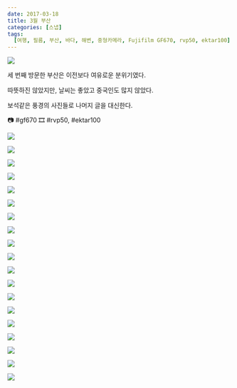 ```yaml
---
date: 2017-03-18
title: 3월 부산
categories: [스냅]
tags:
  [여행, 필름, 부산, 바다, 해변, 중형카메라, Fujifilm GF670, rvp50, ektar100]
---
```


![](./Image26.jpg)

세 번째 방문한 부산은 이전보다 여유로운 분위기였다.

따뜻하진 않았지만, 날씨는 좋았고 중국인도 많지 않았다.

보석같은 풍경의 사진들로 나머지 글을 대신한다.

📷 #gf670 🎞 #rvp50, #ektar100

![](./image-asset.jpeg)

![](./image-asset1.jpeg)

![](./Image60.jpg)

![](./image-asset2.jpeg)

![](./image-asset3.jpeg)

![](./image-asset4.jpeg)

![](./image-asset5.jpeg)

![](./image-asset6.jpeg)

![](./image-asset7.jpeg)

![](./image-asset8.jpeg)

![](./image-asset9.jpeg)

![](./image-asset10.jpeg)

![](./image-asset11.jpeg)

![](./image-asset12.jpeg)

![](./image-asset13.jpeg)

![](./image-asset14.jpeg)

![](./image-asset15.jpeg)

![](./image-asset16.jpeg)

![](./image-asset17.jpeg)
